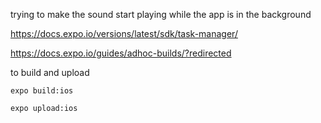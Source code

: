 
trying to make the sound start playing while the app is in the background

https://docs.expo.io/versions/latest/sdk/task-manager/

https://docs.expo.io/guides/adhoc-builds/?redirected





to build and upload

`expo build:ios`

`expo upload:ios`
